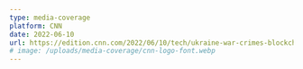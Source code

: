 ```yaml
---
type: media-coverage
platform: CNN
date: 2022-06-10
url: https://edition.cnn.com/2022/06/10/tech/ukraine-war-crimes-blockchain/index.html
# image: /uploads/media-coverage/cnn-logo-font.webp
---
```

